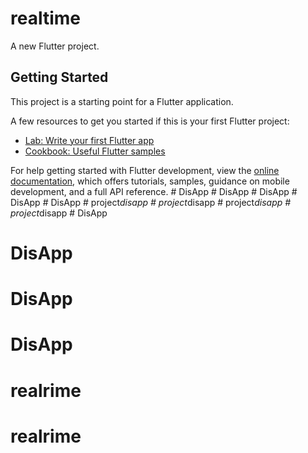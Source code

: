 # realtime

A new Flutter project.

## Getting Started

This project is a starting point for a Flutter application.

A few resources to get you started if this is your first Flutter project:

- [Lab: Write your first Flutter app](https://docs.flutter.dev/get-started/codelab)
- [Cookbook: Useful Flutter samples](https://docs.flutter.dev/cookbook)

For help getting started with Flutter development, view the
[online documentation](https://docs.flutter.dev/), which offers tutorials,
samples, guidance on mobile development, and a full API reference.
#   D i s A p p 
 
 #   D i s A p p 
 
 #   D i s A p p 
 
 #   D i s A p p 
 
 #   D i s A p p 
 
 #   p r o j e c t _ d i s a p p 
 
 #   p r o j e c t _ d i s a p p 
 
 #   p r o j e c t _ d i s a p p 
 
 #   p r o j e c t _ d i s a p p 
 
 # DisApp
# DisApp
# DisApp
# DisApp
# realrime
# realrime
